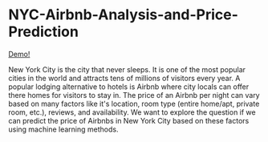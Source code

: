 # NYC-Airbnb-Analysis-and-Price-Prediction

[Demo!](https://raymondzouu.github.io/nyc-airbnb-analysis-and-price-prediction/)


New York City is the city that never sleeps. It is one of the most popular cities in the world and attracts tens of millions of visitors every year. A popular lodging alternative to hotels is Airbnb where city locals can offer there homes for visitors to stay in. The price of an Airbnb per night can vary based on many factors like it's location, room type (entire home/apt, private room, etc.), reviews, and availability. We want to explore the question if we can predict the price of Airbnbs in New York City based on these factors using machine learning methods.
